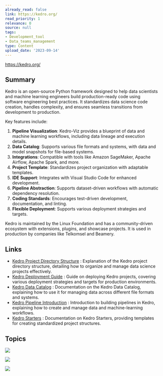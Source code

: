 ```yaml
---
already_read: false
link: https://kedro.org/
read_priority: 1
relevance: 0
source: null
tags:
- Development_tool
- Data_teams_management
type: Content
upload_date: '2023-09-14'
---
```


https://kedro.org/
## Summary

Kedro is an open-source Python framework designed to help data scientists and machine learning engineers build production-ready code using software engineering best practices. It standardizes data science code creation, handles complexity, and ensures seamless transitions from development to production.

Key features include:

1. **Pipeline Visualization**: Kedro-Viz provides a blueprint of data and machine learning workflows, including data lineage and execution details.
2. **Data Catalog**: Supports various file formats and systems, with data and model snapshots for file-based systems.
3. **Integrations**: Compatible with tools like Amazon SageMaker, Apache Airflow, Apache Spark, and more.
4. **Project Template**: Standardizes project organization with adaptable templates.
5. **IDE Support**: Integrates with Visual Studio Code for enhanced development.
6. **Pipeline Abstraction**: Supports dataset-driven workflows with automatic dependency resolution.
7. **Coding Standards**: Encourages test-driven development, documentation, and linting.
8. **Flexible Deployment**: Supports various deployment strategies and targets.

Kedro is maintained by the Linux Foundation and has a community-driven ecosystem with extensions, plugins, and showcase projects. It is used in production by companies like Telkomsel and Beamery.
## Links

- [Kedro Project Directory Structure](https://docs.kedro.org/en/stable/getting-started/kedro_concepts/#kedro-project-directory-structure) : Explanation of the Kedro project directory structure, detailing how to organize and manage data science projects effectively.
- [Kedro Deployment Guide](https://docs.kedro.org/en/stable/deploy/) : Guide on deploying Kedro projects, covering various deployment strategies and targets for production environments.
- [Kedro Data Catalog](https://docs.kedro.org/en/stable/catalog-data/data_catalog/) : Documentation on the Kedro Data Catalog, explaining how to use it for managing data across different file formats and systems.
- [Kedro Pipeline Introduction](https://docs.kedro.org/en/stable/build/pipeline_introduction/) : Introduction to building pipelines in Kedro, explaining how to create and manage data and machine-learning workflows.
- [Kedro Starters](https://docs.kedro.org/en/stable/create/starters/) : Documentation on Kedro Starters, providing templates for creating standardized project structures.

## Topics

![](topics/Tool/Kedro)

![](topics/Tool/Kedro%20Viz)

![](topics/Concept/Data%20Catalog)
